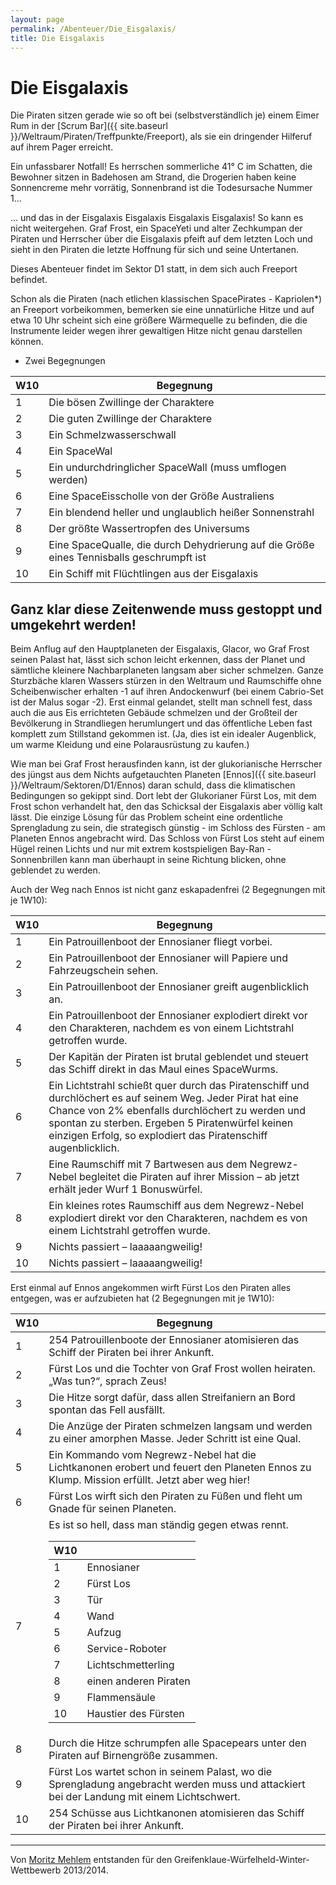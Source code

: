 ```yaml
---
layout: page
permalink: /Abenteuer/Die_Eisgalaxis/
title: Die Eisgalaxis
---
```


# Die Eisgalaxis

Die Piraten sitzen gerade wie so oft bei (selbstverständlich je) einem Eimer Rum in der [Scrum Bar]({{ site.baseurl }}/Weltraum/Piraten/Treffpunkte/Freeport), als sie ein dringender Hilferuf auf ihrem Pager erreicht.

Ein unfassbarer Notfall! Es herrschen sommerliche 41&deg; C im Schatten, die Bewohner sitzen in Badehosen am Strand, die Drogerien haben keine Sonnencreme mehr vorrätig, Sonnenbrand ist die Todesursache Nummer 1…

... und das in der Eisgalaxis Eisgalaxis Eisgalaxis Eisgalaxis! So kann es nicht weitergehen. Graf Frost, ein SpaceYeti und alter Zechkumpan der Piraten und Herrscher über die Eisgalaxis pfeift auf dem letzten Loch und sieht in den Piraten die letzte Hoffnung für sich und seine Untertanen.

Dieses Abenteuer findet im Sektor D1 statt, in dem sich auch Freeport befindet.

Schon als die Piraten (nach etlichen klassischen SpacePirates - Kapriolen*) an Freeport vorbeikommen, bemerken sie eine unnatürliche Hitze und auf etwa 10 Uhr scheint sich eine größere Wärmequelle zu befinden, die die Instrumente leider wegen ihrer gewaltigen Hitze nicht genau darstellen können.

* Zwei Begegnungen

<table>
<thead>
<tr><th>W10</th><th>Begegnung</th></tr>
</thead>
<tbody>
<tr><td>1</td><td>Die bösen Zwillinge der Charaktere</td></tr>
<tr><td>2</td><td>Die guten Zwillinge der Charaktere</td></tr>
<tr><td>3</td><td>Ein Schmelzwasserschwall</td></tr>
<tr><td>4</td><td>Ein SpaceWal</td></tr>
<tr><td>5</td><td>Ein undurchdringlicher SpaceWall (muss umflogen werden)</td></tr>
<tr><td>6</td><td>Eine SpaceEisscholle von der Größe Australiens</td></tr>
<tr><td>7</td><td>Ein blendend heller und unglaublich heißer Sonnenstrahl</td></tr>
<tr><td>8</td><td>Der größte Wassertropfen des Universums</td></tr>
<tr><td>9</td><td>Eine SpaceQualle, die durch Dehydrierung auf die Größe eines Tennisballs geschrumpft ist</td></tr>
<tr><td>10</td><td>Ein Schiff mit Flüchtlingen aus der Eisgalaxis</td></tr>
</tbody>
</table>

## Ganz klar diese Zeitenwende muss gestoppt und umgekehrt werden!

Beim Anflug auf den Hauptplaneten der Eisgalaxis, Glacor, wo Graf Frost seinen Palast hat, lässt sich schon leicht erkennen, dass der Planet und sämtliche kleinere Nachbarplaneten langsam aber sicher schmelzen. Ganze Sturzbäche klaren Wassers stürzen in den Weltraum und Raumschiffe ohne Scheibenwischer erhalten -1 auf ihren Andockenwurf (bei einem Cabrio-Set ist der Malus sogar -2). Erst einmal gelandet, stellt man schnell fest, dass auch die aus Eis errichteten Gebäude schmelzen und der Großteil der Bevölkerung in Strandliegen herumlungert und das öffentliche Leben fast komplett zum Stillstand gekommen ist. (Ja, dies ist ein idealer Augenblick, um warme Kleidung und eine Polarausrüstung zu kaufen.)

Wie man bei Graf Frost herausfinden kann, ist der glukorianische Herrscher des jüngst aus dem Nichts aufgetauchten Planeten [Ennos]({{ site.baseurl }}/Weltraum/Sektoren/D1/Ennos) daran schuld, dass die klimatischen Bedingungen so gekippt sind. Dort lebt der Glukorianer Fürst Los, mit dem Frost schon verhandelt hat, den das Schicksal der Eisgalaxis aber völlig kalt lässt. Die einzige Lösung für das Problem scheint eine ordentliche Sprengladung zu sein, die strategisch günstig - im Schloss des Fürsten - am Planeten Ennos angebracht wird. Das Schloss von Fürst Los steht auf einem Hügel reinen Lichts und nur mit extrem kostspieligen Bay-Ran -Sonnenbrillen kann man überhaupt in seine Richtung blicken, ohne geblendet zu werden.

Auch der Weg nach Ennos ist nicht ganz eskapadenfrei (2 Begegnungen mit je 1W10):

<table>
<thead>
<tr><th>W10</th><th>Begegnung</th></tr>
</thead>
<tbody>
<tr><td>1</td><td>Ein Patrouillenboot der Ennosianer fliegt vorbei.</td></tr>
<tr><td>2</td><td>Ein Patrouillenboot der Ennosianer will Papiere und Fahrzeugschein sehen.</td></tr>
<tr><td>3</td><td>Ein Patrouillenboot der Ennosianer greift augenblicklich an.</td></tr>
<tr><td>4</td><td>Ein Patrouillenboot der Ennosianer explodiert direkt vor den Charakteren, nachdem es von einem Lichtstrahl getroffen wurde.</td></tr>
<tr><td>5</td><td>Der Kapitän der Piraten ist brutal geblendet und steuert das Schiff direkt in das Maul eines SpaceWurms.</td></tr>
<tr><td>6</td><td>Ein Lichtstrahl schießt quer durch das Piratenschiff und durchlöchert es auf seinem Weg. Jeder Pirat hat eine Chance von 2% ebenfalls durchlöchert zu werden und spontan zu sterben. Ergeben 5 Piratenwürfel keinen einzigen Erfolg, so explodiert das Piratenschiff augenblicklich.</td></tr>
<tr><td>7</td><td>Eine Raumschiff mit 7 Bartwesen aus dem Negrewz-Nebel begleitet die Piraten auf ihrer Mission – ab jetzt erhält jeder Wurf 1 Bonuswürfel.</td></tr>
<tr><td>8</td><td>Ein kleines rotes Raumschiff aus dem Negrewz-Nebel explodiert direkt vor den Charakteren, nachdem es von einem Lichtstrahl getroffen wurde.</td></tr>
<tr><td>9</td><td>Nichts passiert – laaaaangweilig!</td></tr>
<tr><td>10</td><td>Nichts passiert – laaaaangweilig!</td></tr>
</tbody>
</table>

Erst einmal auf Ennos angekommen wirft Fürst Los den Piraten alles entgegen, was er aufzubieten hat (2 Begegnungen mit je 1W10):

<table>
<thead>
<tr><th>W10</th><th>Begegnung</th></tr>
</thead>
<tbody>
<tr><td>1</td><td>254 Patrouillenboote der Ennosianer atomisieren das Schiff der Piraten bei ihrer Ankunft.</td></tr>
<tr><td>2</td><td>Fürst Los und die Tochter von Graf Frost wollen heiraten. „Was tun?“, sprach Zeus!</td></tr>
<tr><td>3</td><td>Die Hitze sorgt dafür, dass allen Streifaniern an Bord spontan das Fell ausfällt.</td></tr>
<tr><td>4</td><td>Die Anzüge der Piraten schmelzen langsam und werden zu einer amorphen Masse. Jeder Schritt ist eine Qual.</td></tr>
<tr><td>5</td><td>Ein Kommando vom Negrewz-Nebel hat die Lichtkanonen erobert und feuert den Planeten Ennos zu Klump. Mission erfüllt. Jetzt aber weg hier!</td></tr>
<tr><td>6</td><td>Fürst Los wirft sich den Piraten zu Füßen und fleht um Gnade für seinen Planeten.</td></tr>
<tr><td>7</td><td>Es ist so hell, dass man ständig gegen etwas rennt.
    <table>
    <thead>
    <tr><th>W10</th><th> </th></tr>
    </thead>
    <tbody>
    <tr><td>1</td><td>Ennosianer</td></tr>
    <tr><td>2</td><td>Fürst Los</td></tr>
    <tr><td>3</td><td>Tür</td></tr>
    <tr><td>4</td><td>Wand</td></tr>
    <tr><td>5</td><td>Aufzug</td></tr>
    <tr><td>6</td><td>Service-Roboter</td></tr>
    <tr><td>7</td><td>Lichtschmetterling</td></tr>
    <tr><td>8</td><td>einen anderen Piraten</td></tr>
    <tr><td>9</td><td>Flammensäule</td></tr>
    <tr><td>10</td><td>Haustier des Fürsten</td></tr>
    </tbody>
    </table>
</td></tr>
<tr><td>8</td><td>Durch die Hitze schrumpfen alle Spacepears unter den Piraten auf Birnengröße zusammen.</td></tr>
<tr><td>9</td><td>Fürst Los wartet schon in seinem Palast, wo die Sprengladung angebracht werden muss und attackiert bei der Landung mit einem Lichtschwert.</td></tr>
<tr><td>10</td><td>254 Schüsse aus Lichtkanonen atomisieren das Schiff der Piraten bei ihrer Ankunft.</td></tr>
</tbody>
</table>

***

Von [Moritz Mehlem](http://glgnfz.blogspot.de/) entstanden für den Greifenklaue-Würfelheld-Winter-Wettbewerb 2013/2014.
